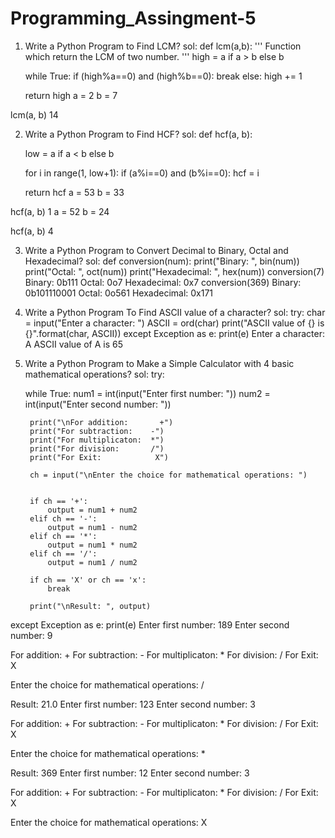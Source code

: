 # Programming_Assingment-5


1. Write a Python Program to Find LCM?
sol:
def lcm(a,b):
    '''
    Function which return the LCM of two number.
    '''
    high = a if a > b else b
    
    while True:
        if (high%a==0) and (high%b==0):
            break
        else:
            high += 1
            
    return high
a = 2
b = 7

lcm(a, b)
14



2. Write a Python Program to Find HCF?
sol:
def hcf(a, b):
    
    low = a if a < b else b
    
    for i in range(1, low+1):
        if (a%i==0) and (b%i==0):
            hcf = i
            
    return hcf
a = 53
b = 33

hcf(a, b)
1
a = 52
b = 24

hcf(a, b)
4



3. Write a Python Program to Convert Decimal to Binary, Octal and Hexadecimal?
sol:
def conversion(num):
    print("Binary:      ", bin(num))
    print("Octal:       ", oct(num))
    print("Hexadecimal: ", hex(num))
conversion(7)
Binary:       0b111
Octal:        0o7
Hexadecimal:  0x7
conversion(369)
Binary:       0b101110001
Octal:        0o561
Hexadecimal:  0x171



4. Write a Python Program To Find ASCII value of a character?
sol:
try:
    char = input("Enter a character: ")
    ASCII = ord(char)
    print("ASCII value of {} is {}".format(char, ASCII))
except Exception as e:
    print(e)
Enter a character: A
ASCII value of A is 65




5. Write a Python Program to Make a Simple Calculator with 4 basic mathematical operations?
sol:
try:
    
    while True:
        num1 = int(input("Enter first number: "))
        num2 = int(input("Enter second number: "))
        
        print("\nFor addition:       +")
        print("For subtraction:    -")
        print("For multiplicaton:  *")
        print("For division:       /")
        print("For Exit:            X")
        
        ch = input("\nEnter the choice for mathematical operations: ")
        
        
        if ch == '+':
            output = num1 + num2
        elif ch == '-':
            output = num1 - num2
        elif ch == '*':
            output = num1 * num2
        elif ch == '/':
            output = num1 / num2
        
        if ch == 'X' or ch == 'x':
            break
            
        print("\nResult: ", output)
        
        
            
except Exception as e:
    print(e)
Enter first number: 189
Enter second number: 9

For addition:       +
For subtraction:    -
For multiplicaton:  *
For division:       /
For Exit:            X

Enter the choice for mathematical operations: /

Result:  21.0
Enter first number: 123
Enter second number: 3

For addition:       +
For subtraction:    -
For multiplicaton:  *
For division:       /
For Exit:            X

Enter the choice for mathematical operations: *

Result:  369
Enter first number: 12
Enter second number: 3

For addition:       +
For subtraction:    -
For multiplicaton:  *
For division:       /
For Exit:            X

Enter the choice for mathematical operations: X


